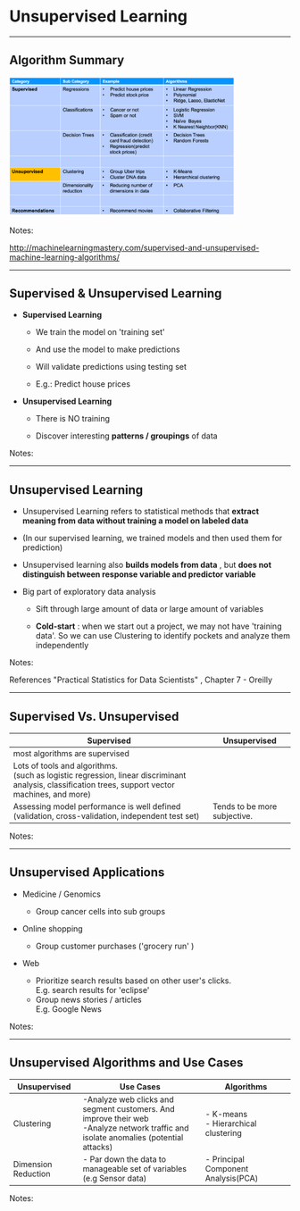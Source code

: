 
# Unsupervised Learning

---

## Algorithm Summary

<img src="../../assets/images/machine-learning/algorithm-summary-unsupervised-1.png" style="max-width:80%;"/><!-- {"left" : 1.02, "top" : 1.24, "height" : 5.48, "width" : 8.21} -->


Notes:

http://machinelearningmastery.com/supervised-and-unsupervised-machine-learning-algorithms/


---

## Supervised & Unsupervised Learning


 * **Supervised Learning**

    * We train the model on 'training set'

    * And use the model to make predictions

    * Will validate predictions using testing set

    * E.g.: Predict house prices

 * **Unsupervised Learning**

    * There is NO training

    * Discover interesting  **patterns / groupings** of data

Notes:



---

## Unsupervised Learning


 * Unsupervised Learning refers to statistical methods that  **extract meaning from data without training a model on labeled data**

 * (In our supervised learning, we trained models and then used them for prediction)

 * Unsupervised learning also  **builds models from data** , but  **does not distinguish between response variable and predictor variable**

 * Big part of exploratory data analysis

     - Sift through large amount of data or large amount of variables

     -  **Cold-start**  : when we start out a project, we may not have 'training data'.  So we can use Clustering to identify pockets and analyze them independently

Notes:

References
"Practical Statistics for Data Scientists"  , Chapter 7 - Oreilly


---

## Supervised Vs. Unsupervised

| Supervised                                                                                                                                         | Unsupervised                 |
|----------------------------------------------------------------------------------------------------------------------------------------------------|------------------------------|
| most algorithms are supervised                                                                                                                     |                              |
| Lots of tools and algorithms. <br/>(such as logistic regression, linear discriminant analysis, classification trees, support vector machines, and more) |                              |
| Assessing model performance is well defined (validation, cross-validation, independent test set)                                                   | Tends to be more subjective. |


Notes:



---

## Unsupervised Applications


 * Medicine / Genomics
     - Group cancer cells into sub groups

 * Online shopping
     - Group customer purchases ('grocery run' )

 * Web
     - Prioritize search results based on other user's clicks.  
       E.g. search results for 'eclipse'
     - Group news stories / articles  
       E.g. Google News

Notes:



---

## Unsupervised Algorithms and Use Cases


| Unsupervised        | Use Cases                                                                                                                                | Algorithms                               |
|---------------------|------------------------------------------------------------------------------------------------------------------------------------------|------------------------------------------|
| Clustering          | -Analyze web clicks and segment customers. And improve their web <br/>-Analyze network traffic and isolate anomalies (potential attacks) | - K-means <br/>- Hierarchical clustering |
| Dimension Reduction | - Par down the data to manageable set of variables (e.g Sensor data)                                                                     | - Principal Component Analysis(PCA)      |

Notes:
